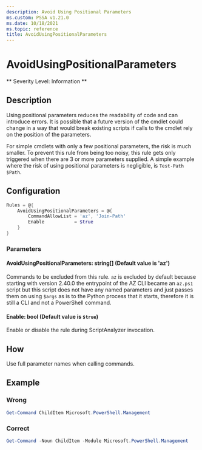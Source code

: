```yaml
---
description: Avoid Using Positional Parameters
ms.custom: PSSA v1.21.0
ms.date: 10/18/2021
ms.topic: reference
title: AvoidUsingPositionalParameters
---
```

# AvoidUsingPositionalParameters

** Severity Level: Information **

## Description

Using positional parameters reduces the readability of code and can introduce errors. It is possible
that a future version of the cmdlet could change in a way that would break existing scripts if calls
to the cmdlet rely on the position of the parameters.

For simple cmdlets with only a few positional parameters, the risk is much smaller. To prevent this
rule from being too noisy, this rule gets only triggered when there are 3 or more parameters
supplied. A simple example where the risk of using positional parameters is negligible, is
`Test-Path $Path`.

## Configuration

```powershell
Rules = @{
    AvoidUsingPositionalParameters = @{
        CommandAllowList = 'az', 'Join-Path'
        Enable           = $true
    }
}
```

### Parameters

#### AvoidUsingPositionalParameters: string[] (Default value is 'az')

Commands to be excluded from this rule. `az` is excluded by default because starting with version 2.40.0 the entrypoint of the AZ CLI became an `az.ps1` script but this script does not have any named parameters and just passes them on using `$args` as is to the Python process that it starts, therefore it is still a CLI and not a PowerShell command.

#### Enable: bool (Default value is `$true`)

Enable or disable the rule during ScriptAnalyzer invocation.

## How

Use full parameter names when calling commands.

## Example

### Wrong

```powershell
Get-Command ChildItem Microsoft.PowerShell.Management
```

### Correct

```powershell
Get-Command -Noun ChildItem -Module Microsoft.PowerShell.Management
```

